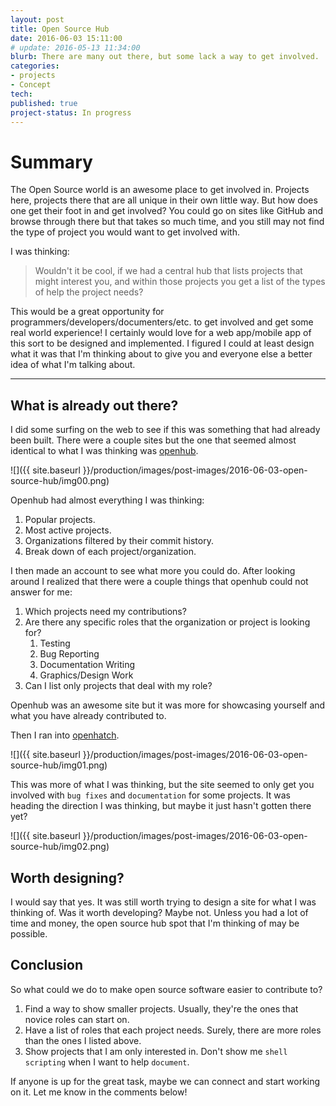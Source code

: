 ```yaml
---
layout: post
title: Open Source Hub
date: 2016-06-03 15:11:00
# update: 2016-05-13 11:34:00
blurb: There are many out there, but some lack a way to get involved.
categories:
- projects
- Concept
tech:
published: true
project-status: In progress
---
```


# Summary

The Open Source world is an awesome place to get involved in. Projects here, projects there that are all unique in their own little way. But how does one get their foot in and get involved? You could go on sites like GitHub and browse through there but that takes so much time, and you still may not find the type of project you would want to get involved with.

I was thinking:

> Wouldn't it be cool, if we had a central hub that lists projects that might interest you, and within those projects you get a list of the types of help the project needs?

This would be a great opportunity for programmers/developers/documenters/etc. to get involved and get some real world experience! I certainly would love for a web app/mobile app of this sort to be designed and implemented. I figured I could at least design what it was that I'm thinking about to give you and everyone else a better idea of what I'm talking about.

<hr />

## What is already out there?

I did some surfing on the web to see if this was something that had already been built. There were a couple sites but the one that seemed almost identical to what I was thinking was [openhub](https://www.openhub.net/).

![]({{ site.baseurl }}/production/images/post-images/2016-06-03-open-source-hub/img00.png)

Openhub had almost everything I was thinking:

1. Popular projects.
2. Most active projects.
3. Organizations filtered by their commit history.
4. Break down of each project/organization.

I then made an account to see what more you could do. After looking around I realized that there were a couple things that openhub could not answer for me:

1. Which projects need my contributions?
2. Are there any specific roles that the organization or project is looking for?
    1. Testing
    2. Bug Reporting
    3. Documentation Writing
    4. Graphics/Design Work
3. Can I list only projects that deal with my role?

Openhub was an awesome site but it was more for showcasing yourself and what you have already contributed to.

Then I ran into [openhatch](https://openhatch.org/).

![]({{ site.baseurl }}/production/images/post-images/2016-06-03-open-source-hub/img01.png)

This was more of what I was thinking, but the site seemed to only get you involved with ```bug fixes``` and ```documentation``` for some projects. It was heading the direction I was thinking, but maybe it just hasn't gotten there yet?

![]({{ site.baseurl }}/production/images/post-images/2016-06-03-open-source-hub/img02.png)

## Worth designing?

I would say that yes. It was still worth trying to design a site for what I was thinking of. Was it worth developing? Maybe not. Unless you had a lot of time and money, the open source hub spot that I'm thinking of may be possible.

## Conclusion

So what could we do to make open source software easier to contribute to?

1. Find a way to show smaller projects. Usually, they're the ones that novice roles can start on.
2. Have a list of roles that each project needs. Surely, there are more roles than the ones I listed above.
3. Show projects that I am only interested in. Don't show me ```shell scripting``` when I want to help ```document```.

If anyone is up for the great task, maybe we can connect and start working on it. Let me know in the comments below!
